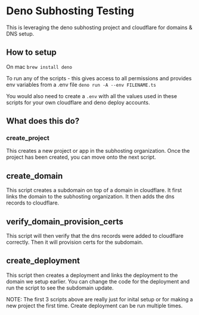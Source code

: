 # Deno Subhosting Testing
This is leveraging the deno subhosting project and cloudflare for domains & DNS setup.

## How to setup
On mac
`brew install deno`

To run any of the scripts - this gives access to all permissions and provides env variables from a .env file
`deno run -A --env FILENAME.ts`

You would also need to create a `.env` with all the values used in these scripts for your own cloudflare and deno deploy accounts.

## What does this do?

### create_project
This creates a new project or app in the subhosting organization. Once the project has been created, you can move onto the next script.

## create_domain
This script creates a subdomain on top of a domain in cloudflare. It first links the domain to the subhosting organization. It then adds the dns records to cloudflare.

## verify_domain_provision_certs
This script will then verify that the dns records were added to cloudflare correctly. Then it will provision certs for the subdomain.

## create_deployment
This script then creates a deployment and links the deployment to the domain we setup earlier. You can change the code for the deployment and run the script to see the subdomain update.

NOTE: The first 3 scripts above are really just for inital setup or for making a new project the first time. Create deployment can be run multiple times.
